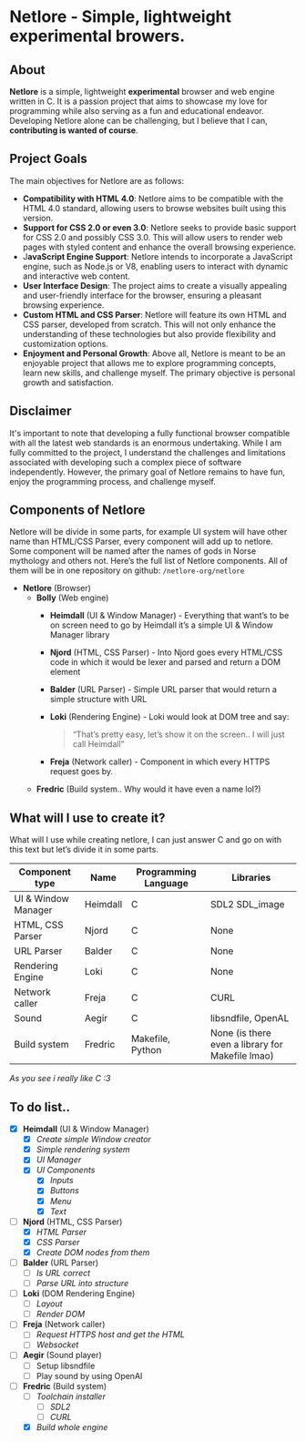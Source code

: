 # Netlore - Simple, lightweight experimental browers.

## About

**Netlore** is a simple, lightweight **experimental** browser and web engine written in C. It is a passion project that aims to showcase my love for programming while also serving as a fun and educational endeavor. Developing Netlore alone can be challenging, but I believe that I can, **contributing is wanted of course**.

## Project Goals

The main objectives for Netlore are as follows:
- **Compatibility with HTML 4.0**: Netlore aims to be compatible with the HTML 4.0 standard, allowing users to browse websites built using this version.
- **Support for CSS 2.0 or even 3.0**: Netlore seeks to provide basic support for CSS 2.0 and possibly CSS 3.0. This will allow users to render web pages with styled content and enhance the overall browsing experience.
- J**avaScript Engine Support**: Netlore intends to incorporate a JavaScript engine, such as Node.js or V8, enabling users to interact with dynamic and interactive web content.
- **User Interface Design**: The project aims to create a visually appealing and user-friendly interface for the browser, ensuring a pleasant browsing experience.
- **Custom HTML and CSS Parser**: Netlore will feature its own HTML and CSS parser, developed from scratch. This will not only enhance the understanding of these technologies but also provide flexibility and customization options.
- **Enjoyment and Personal Growth**: Above all, Netlore is meant to be an enjoyable project that allows me to explore programming concepts, learn new skills, and challenge myself. The primary objective is personal growth and satisfaction.

## Disclaimer

It's important to note that developing a fully functional browser compatible with all the latest web standards is an enormous undertaking. While I am fully committed to the project, I understand the challenges and limitations associated with developing such a complex piece of software independently. However, the primary goal of Netlore remains to have fun, enjoy the programming process, and challenge myself.

## Components of Netlore

Netlore will be divide in some parts, for example UI system will have other name than HTML/CSS Parser, every component will add up to netlore. Some component will be named after the names of gods in Norse mythology and others not. Here’s the full list of Netlore components. All of them will be in one repository on github: `/netlore-org/netlore`

- **Netlore** (Browser)
    - **Bolly** (Web engine)
        - **Heimdall** (UI & Window Manager) - Everything that want’s to be on screen need to go by Heimdall it’s a simple UI & Window Manager library
        - **Njord** (HTML, CSS Parser) - Into Njord goes every HTML/CSS code in which it would be lexer and parsed and return a DOM element
        - **Balder** (URL Parser) - Simple URL parser that would return a simple structure with URL
        - **Loki** (Rendering Engine) - Loki would look at DOM tree and say:
            
            > “That’s pretty easy, let’s show it on the screen.. I will just call Heimdall”
            > 
        - **Freja** (Network caller) - Component in which every HTTPS request goes by.
    - **Fredric** (Build system.. Why would it have even a name lol?)

## What will I use to create it?

What will I use while creating netlore, I can just answer C and go on with this text but let’s divide it in some parts.

| Component type | Name | Programming Language | Libraries |
| --- | --- | --- | --- |
| UI & Window Manager | Heimdall | C | SDL2 SDL_image |
| HTML, CSS Parser | Njord | C | None |
| URL Parser | Balder | C | None |
| Rendering Engine | Loki | C | None |
| Network caller | Freja | C | CURL |
| Sound | Aegir | C | libsndfile, OpenAL |
| Build system | Fredric | Makefile, Python | None (is there even a library for Makefile lmao) |

  *As you see i really like C :3*

## To do list..

- [X]  **Heimdall** (UI & Window Manager)
    - [X]  *Create simple Window creator*
    - [X]  *Simple rendering system*
    - [X]  *UI Manager*
    - [X]  *UI Components*
        - [X]  *Inputs*
        - [X]  *Buttons*
        - [X]  *Menu*
        - [X]  *Text*
- [ ]  **Njord** (HTML, CSS Parser)
    - [X]  *HTML Parser*
    - [X]  *CSS Parser*
    - [X]  *Create DOM nodes from them*
- [ ]  **Balder** (URL Parser)
    - [ ]  *Is URL correct*
    - [ ]  *Parse URL into structure*
- [ ]  **Loki** (DOM Rendering Engine)
    - [ ]  *Layout*
    - [ ]  *Render DOM*
- [ ]  **Freja** (Network caller)
    - [ ]  *Request HTTPS host and get the HTML*
    - [ ]  *Websocket*
- [ ]  **Aegir** (Sound player)
    - [ ]  Setup libsndfile
    - [ ]  Play sound by using OpenAI
- [ ]  **Fredric** (Build system)
    - [ ]  *Toolchain installer*
        - [ ]  *SDL2*
        - [ ]  *CURL*
    - [X]  *Build whole engine*
